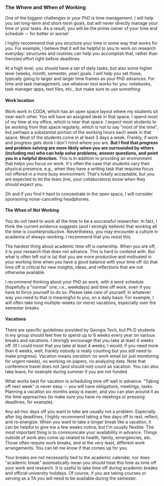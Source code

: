 ### The Where and When of Working

One of the biggest challenges in your PhD is time management.
I will help you set long-term and short-term goals, but will never directly manage your time or your tasks.
As a result, you will be the prime owner of your time and schedule -- for better or worse!

I highly recommend that you structure your time in some way that works for you.
For example, I believe that it will be helpful to you to work on research everyday: structures and routines can help you accomplish that, rather than frenzied effort right before deadlines.

At a high level, you should have a set of daily tasks, but also some higher level (weeks, month, semester, year) goals.
I will help you set those, typically going to larger and larger time frames as your PhD advances.
For time and task management, use whatever tool works for you: notebooks, task manager apps, text files, etc., but make sure to use _something_.

#### Work location

Work work in CODA, which has an open space layout where my students sit near each other.
You will have an assigned desk in that space.
I spend most of my time at my office, which is near that space.
I expect most students to be working from that space regularly, which is not to say "most of the time", but perhaps a substantial portion of the working hours each week in that space.
Most of the students come in at least 3 days a week.
Frankly, if work and progress gets done I don't mind where you are.
**But I find that progress and problem solving are more likely when you are surrounded by others (including me) who can help solve problems, answer questions, and point you in a helpful direction.**
This is in addition to providing an environment that helps you focus on work.
It's often the case that students vary their physical presence, e.g.,
when they have a writing task that requires focus not offered in a more busy environment.
That's totally acceptable, but you are expected to let the team (me, your collaborators) know when they should expect you.

Oh and if you find it hard to concentrate in the open space, I will consider sponsoring noise-cancelling headphones.

#### The When of _Not_ Working

You do not need to work all the time to be a successful researcher.
In fact, I think the current evidence suggests (and I strongly believe) that working all the time is counterproductive.
Nevertheless, you may encounter a culture in academia of always-working; I recommend that you resist this.

The hardest thing about academic time off is ownership.
When you are off, it is your research that does not advance.
This is hard to contend with.
But what is often left out is (a) that you are more productive and motivated in your working time when you have a good balance with your time off (b) that time off is critical for new insights, ideas, and reflections that are not otherwise available.

I recommend thinking about your PhD as work, with a work schedule (hopefully a "normal" one, i.e., weekdays) and time off work, even if you have to force yourself to do so.
Please take care of yourself, in whatever way you need to that is meaningful to you, on a daily basis.
For example, I will often take long multiple-weeks (or more) vacations, especially over the semester breaks.

#### Vacations

There are specific guidelines provided by Georgia Tech, but Ph.D students in my group should feel free to spend up to 6 weeks every year on various breaks and vacations.
I strongly encourage that you take at least 4 weeks off.
(If I could insist that you take at least 4 weeks, I would; if you need more than 6 weeks, well, frankly nobody is really counting but you still need to make progress).
Vacation means _vacation_: no work email (or just monitoring for urgent needs), no working on papers, no analyzing data.
Note that conference travel does not (and should not) count as vacation.
You can also take leave, for example during summer if you are not funded.

What works best for vacation is scheduling time off well in advance.
"Taking off next week" is never easy -- you will have obligations, meetings, tasks.
Planning a vacation six months away is easier, and you can plan around it as the time approaches (to make sure you have no meetings or pressing deadlines, for example).

Any ad-hoc days off you want to take are usually not a problem.
Especially after big deadlines, I highly recommend taking a few days off to rest, reflect, and re-energize.
When you want to take a longer break like a vacation, it can be helpful to give me a few weeks notice, but I'm usually flexible.
The most important thing is to communicate your availability in advance.
Things outside of work also come up related to health, family, emergencies, etc.
Those often require work breaks, and at the very least, different work arrangements.
You can let me know if that comes up for you.

Your breaks are not necessarily tied to the academic calendar, nor does "academic break" automatically mean you should treat this time as time off your work and research.
It is useful to take time off during academic breaks and official university holidays.
Of course, if you are taking courses or serving as a TA you will need to be available during the semester.

